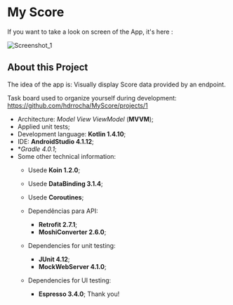 


# My Score

If you want to take a look on screen of the App, it's here :

 ![Screenshot_1](https://user-images.githubusercontent.com/18127700/130658475-7de98732-f1f9-461a-9814-c58ffb0f322f.png)



## About this Project

The idea of the app is:  Visually display Score data provided by an endpoint. 

Task board used to organize yourself during development:  https://github.com/hdrrocha/MyScore/projects/1

*  Architecture: _Model View ViewModel_ (**MVVM**);
*  Applied unit tests;
*  Development language: **Kotlin 1.4.10**;
*  IDE: **AndroidStudio 4.1.12**;
*  **Gradle 4.0.1*;
*  Some other technical information:
    *  Usede **Koin 1.2.0**;
    *  Usede **DataBinding 3.1.4**;
    *  Usede **Coroutines**;
    *  Dependências para API:
        *  **Retrofit 2.7.1**;
        *  **MoshiConverter 2.6.0**;
    *  Dependencies for unit testing:
        *  **JUnit 4.12**;
        *  **MockWebServer 4.1.0**;

    *  Dependencies for UI testing:
        *  **Espresso 3.4.0**;
Thank you!



